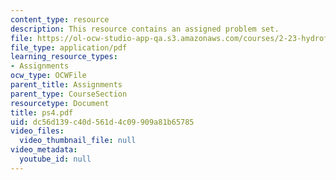 ```yaml
---
content_type: resource
description: This resource contains an assigned problem set.
file: https://ol-ocw-studio-app-qa.s3.amazonaws.com/courses/2-23-hydrofoils-and-propellers-spring-2007/dc56d139c40d561d4c09909a81b65785_ps4.pdf
file_type: application/pdf
learning_resource_types:
- Assignments
ocw_type: OCWFile
parent_title: Assignments
parent_type: CourseSection
resourcetype: Document
title: ps4.pdf
uid: dc56d139-c40d-561d-4c09-909a81b65785
video_files:
  video_thumbnail_file: null
video_metadata:
  youtube_id: null
---
```


